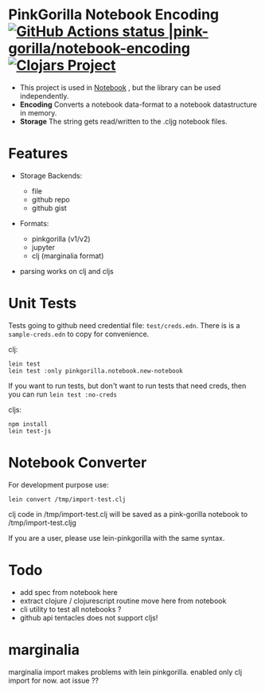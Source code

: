 # PinkGorilla Notebook Encoding [![GitHub Actions status |pink-gorilla/notebook-encoding](https://github.com/pink-gorilla/notebook-encoding/workflows/CI/badge.svg)](https://github.com/pink-gorilla/notebook-encoding/actions?workflow=CI)[![Clojars Project](https://img.shields.io/clojars/v/org.pinkgorilla/notebook-encoding.svg)](https://clojars.org/org.pinkgorilla/notebook-encoding)

- This project is used in [Notebook](https://github.com/pink-gorilla/gorilla-notebook) ,
  but the library can be used independently.
- **Encoding** Converts a notebook data-format to a notebook datastructure in memory.
- **Storage** The string gets read/written to the .cljg notebook files.

# Features
- Storage Backends: 
  - file
  - github repo 
  - github gist

- Formats: 
  - pinkgorilla (v1/v2)
  - jupyter
  - clj (marginalia format)
- parsing works on clj and cljs

# Unit Tests

Tests going to github need credential file: `test/creds.edn`. There is is
a `sample-creds.edn` to copy for convenience.

clj:

```
lein test
lein test :only pinkgorilla.notebook.new-notebook
```

If you want to run tests, but don't want to run tests that need creds, then
you can run `lein test :no-creds`

cljs:
```
npm install
lein test-js
```

# Notebook Converter

For development purpose use:

```
lein convert /tmp/import-test.clj
```
clj code in /tmp/import-test.clj will be saved as a pink-gorilla notebook to /tmp/import-test.cljg

If you are a user, please use lein-pinkgorilla with the same syntax.

# Todo
- add spec from notebook here
- extract clojure / clojurescript routine move here from notebook
- cli utility to test all notebooks ?
- github api tentacles does not support cljs!


# marginalia
marginalia import makes problems with lein pinkgorilla.
enabled only clj import for now.
aot issue ??
